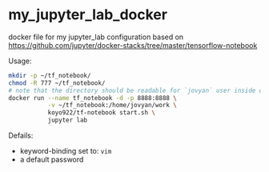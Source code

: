 # my_jupyter_lab_docker
docker file for my jupyter_lab configuration
based on https://github.com/jupyter/docker-stacks/tree/master/tensorflow-notebook

Usage:

```bash
mkdir -p ~/tf_notebook/
chmod -R 777 ~/tf_notebook/
# note that the directory should be readable for `jovyan` user inside docker
docker run --name tf_notebook -d -p 8888:8888 \
		   -v ~/tf_notebook:/home/jovyan/work \
		   koyo922/tf-notebook start.sh \
		   jupyter lab
```

Defails:
* keyword-binding set to: `vim`
* a default password
